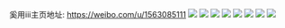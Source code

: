 奚用iii主页地址: https://weibo.com/u/1563085111 
![](https://wx4.sinaimg.cn/mw2000/5d2ac937ly1h8vqakhfgjj22a926be81.jpg) 
![](https://wx4.sinaimg.cn/mw2000/5d2ac937ly1h8vqap04f7j22c02c0kjl.jpg) 
![](https://wx4.sinaimg.cn/mw2000/5d2ac937ly1h8vqappregj22c02c0kjl.jpg) 
![](https://wx4.sinaimg.cn/mw2000/5d2ac937ly1h8vqajpiz6j22c02c0kjm.jpg) 
![](https://wx4.sinaimg.cn/mw2000/5d2ac937ly1h8p8q5ogmmj22c0340npd.jpg) 
![](https://wx4.sinaimg.cn/mw2000/5d2ac937ly1h8p8q4reauj20u0140n4n.jpg) 
![](https://wx4.sinaimg.cn/mw2000/5d2ac937ly1h8kt5bunaoj20u0140tgn.jpg) 
![](https://wx4.sinaimg.cn/mw2000/5d2ac937ly1h8flx0mi3cj22c0340b2c.jpg) 
